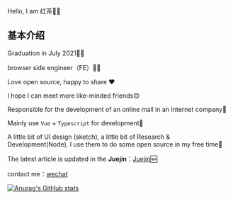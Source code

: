 Hello, I am 红茶👋👋

## 基本介绍

Graduation in July 2021👨‍🎓 

browser side engineer（FE）👨‍💻‍ 

Love open source, happy to share ❤️

I hope I can meet more like-minded friends😊

Responsible for the  development of an online mall in an Internet company🏬

Mainly use `Vue` + `Typescript` for development🥂

A little bit of UI design (sketch), a little bit of Research & Development(Node), I use them to do some open source in my free time🌃

The latest article is updated in the **Juejin**：[Juejin](https://juejin.cn/user/3720403077840519)🆕

contact me：[wechat](carpediem-rollin)



[![Anurag's GitHub stats](https://github-readme-stats.vercel.app/api?username=vkcyan&show_icons=true)](https://github.com/anuraghazra/github-readme-stats)

